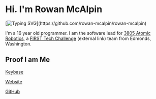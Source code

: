 # Hi. I'm Rowan McAlpin

[![Typing SVG](https://readme-typing-svg.herokuapp.com?font=Fira+Code&duration=3000&pause=500&vCenter=true&width=435&height=40&lines=Hi+there!+I'm+Rowan+McAlpin.;I'm+a+16-year-old+developer.;I+primarily+use+Kotlin+and+C%23+.)](https://github.com/rowan-mcalpin/rowan-mcalpin)

I'm a 16 year old programmer. I am the software lead for [3805 Atomic Robotics](https://github.com/AtomicRobotics3805/), a [FIRST Tech Challenge](https://firstinspires.org) (external link) team from Edmonds, Washington.

## Proof I am Me
[Keybase](https://keybase.io/rowanmcalpin)

[Website](https://rowanmcalpin.com/)

[GitHub](https://gist.github.com/rowan-mcalpin/96445d38f89c711a7c07052e1c8df6d8)
